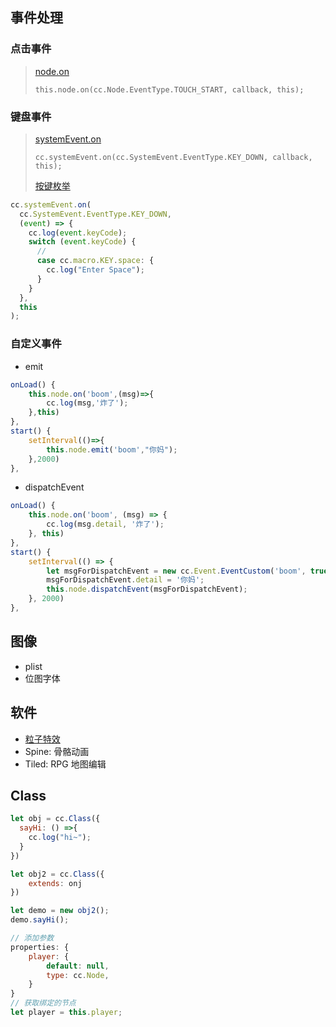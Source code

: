 <!--
title: 01-Cocos2D入门
sort:
-->

## 事件处理

### 点击事件

> [node.on](https://docs.cocos.com/creator/api/zh/classes/Node.html#on)
>
> `this.node.on(cc.Node.EventType.TOUCH_START, callback, this);`

### 键盘事件

> [systemEvent.on](https://docs.cocos.com/creator/api/zh/classes/SystemEvent.html?h=cc.systemevent.on)
>
> `cc.systemEvent.on(cc.SystemEvent.EventType.KEY_DOWN, callback, this);`
>
> [按键枚举](https://docs.cocos.com/creator/api/zh/enums/macro.KEY.html)

```js
cc.systemEvent.on(
  cc.SystemEvent.EventType.KEY_DOWN,
  (event) => {
    cc.log(event.keyCode);
    switch (event.keyCode) {
      //
      case cc.macro.KEY.space: {
        cc.log("Enter Space");
      }
    }
  },
  this
);
```

### 自定义事件

- emit

```js
onLoad() {
    this.node.on('boom',(msg)=>{
        cc.log(msg,'炸了');
    },this)
},
start() {
    setInterval(()=>{
        this.node.emit('boom',"你妈");
    },2000)
},
```

- dispatchEvent

```js
onLoad() {
    this.node.on('boom', (msg) => {
        cc.log(msg.detail, '炸了');
    }, this)
},
start() {
    setInterval(() => {
        let msgForDispatchEvent = new cc.Event.EventCustom('boom', true);
        msgForDispatchEvent.detail = '你妈';
        this.node.dispatchEvent(msgForDispatchEvent);
    }, 2000)
},
```

## 图像

- plist
- 位图字体

## 软件

- [粒子特效](http://www.effecthub.com/particle2dx)
- Spine: 骨骼动画
- Tiled: RPG 地图编辑

## Class

```js
let obj = cc.Class({
  sayHi: () =>{
    cc.log("hi~");
  }
})

let obj2 = cc.Class({
	extends: onj
})

let demo = new obj2();
demo.sayHi();

// 添加参数
properties: {
    player: {
        default: null,
        type: cc.Node,
    }
}
// 获取绑定的节点
let player = this.player;
```
